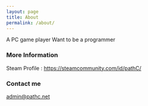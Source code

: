 ```yaml
---
layout: page
title: About
permalink: /about/
---
```


A PC game player
Want to be a programmer

### More Information

Steam Profile : https://steamcommunity.com/id/pathC/

### Contact me

[admin@pathc.net](mailto:admin@pathc.net)
